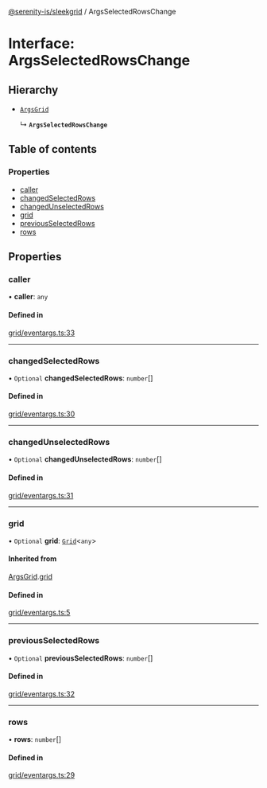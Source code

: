 [@serenity-is/sleekgrid](../README.md) / ArgsSelectedRowsChange

# Interface: ArgsSelectedRowsChange

## Hierarchy

- [`ArgsGrid`](ArgsGrid.md)

  ↳ **`ArgsSelectedRowsChange`**

## Table of contents

### Properties

- [caller](ArgsSelectedRowsChange.md#caller)
- [changedSelectedRows](ArgsSelectedRowsChange.md#changedselectedrows)
- [changedUnselectedRows](ArgsSelectedRowsChange.md#changedunselectedrows)
- [grid](ArgsSelectedRowsChange.md#grid)
- [previousSelectedRows](ArgsSelectedRowsChange.md#previousselectedrows)
- [rows](ArgsSelectedRowsChange.md#rows)

## Properties

### caller

• **caller**: `any`

#### Defined in

[grid/eventargs.ts:33](https://github.com/serenity-is/sleekgrid/blob/master/src/grid/eventargs.ts#L33)

___

### changedSelectedRows

• `Optional` **changedSelectedRows**: `number`[]

#### Defined in

[grid/eventargs.ts:30](https://github.com/serenity-is/sleekgrid/blob/master/src/grid/eventargs.ts#L30)

___

### changedUnselectedRows

• `Optional` **changedUnselectedRows**: `number`[]

#### Defined in

[grid/eventargs.ts:31](https://github.com/serenity-is/sleekgrid/blob/master/src/grid/eventargs.ts#L31)

___

### grid

• `Optional` **grid**: [`Grid`](../classes/Grid.md)<`any`\>

#### Inherited from

[ArgsGrid](ArgsGrid.md).[grid](ArgsGrid.md#grid)

#### Defined in

[grid/eventargs.ts:5](https://github.com/serenity-is/sleekgrid/blob/master/src/grid/eventargs.ts#L5)

___

### previousSelectedRows

• `Optional` **previousSelectedRows**: `number`[]

#### Defined in

[grid/eventargs.ts:32](https://github.com/serenity-is/sleekgrid/blob/master/src/grid/eventargs.ts#L32)

___

### rows

• **rows**: `number`[]

#### Defined in

[grid/eventargs.ts:29](https://github.com/serenity-is/sleekgrid/blob/master/src/grid/eventargs.ts#L29)
